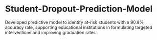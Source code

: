 # Student-Dropout-Prediction-Model
Developed predictive model to identify at-risk students with a 90.8% accuracy rate, supporting educational institutions in formulating targeted interventions and improving graduation rates.
